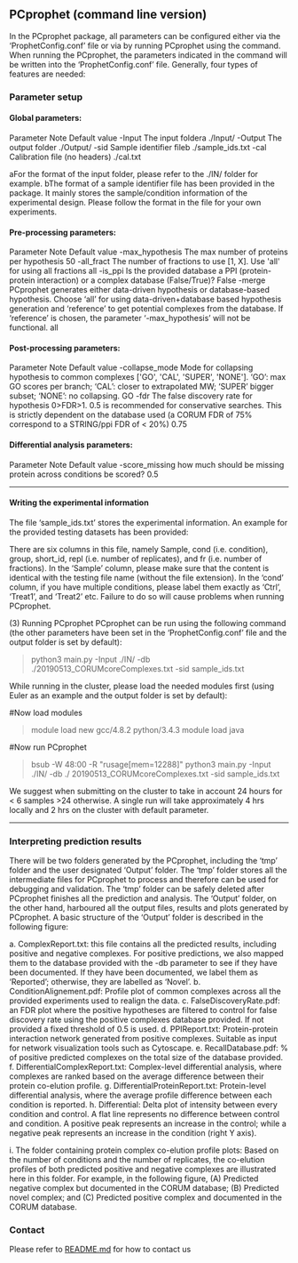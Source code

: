 ## PCprophet (command line version)

In the PCprophet package, all parameters can be configured either via the ‘ProphetConfig.conf’ file or via by running PCprophet using the command. When running the PCprophet, the parameters indicated in the command will be written into the ‘ProphetConfig.conf’ file. Generally, four types of features are needed:


### Parameter setup


#### Global parameters:
Parameter	Note	Default value
-Input	The input foldera	./Input/
-Output	The output folder	./Output/
-sid	Sample identifier fileb	./sample_ids.txt
-cal	Calibration file (no headers)	./cal.txt

aFor the format of the input folder, please refer to the ./IN/ folder for example.
bThe format of a sample identifier file has been provided in the package. It mainly stores the sample/condition information of the experimental design. Please follow the format in the file for your own experiments.

#### Pre-processing parameters:
Parameter	Note	Default value
-max_hypothesis	The max number of proteins per hypothesis	50
-all_fract	The number of fractions to use [1, X]. Use 'all' for using all fractions	all
-is_ppi	Is the provided database a PPI (protein-protein interaction) or a complex database (False/True)?	False
-merge	PCprophet generates either data-driven hypothesis or database-based hypothesis. Choose ‘all’ for using data-driven+database based hypothesis generation and ‘reference’ to get potential complexes from the database. If ‘reference’ is chosen, the parameter ‘-max_hypothesis’ will not be functional.	all

#### Post-processing parameters:
Parameter	Note	Default value
-collapse_mode	Mode for collapsing hypothesis to common complexes ['GO', 'CAL', 'SUPER', 'NONE'].
‘GO’: max GO scores per branch;
‘CAL’: closer to extrapolated MW;
‘SUPER’ bigger subset;
‘NONE’: no collapsing.	GO
-fdr	The false discovery rate for hypothesis 0>FDR>1. 0.5 is recommended for conservative searches. This is strictly dependent on the database used (a CORUM FDR of 75% correspond to a STRING/ppi FDR of < 20%)	0.75

#### Differential analysis parameters:
Parameter	Note	Default value
-score_missing	how much should be missing protein across conditions be scored?	0.5

---
#### Writing the experimental information
The file ‘sample_ids.txt’ stores the experimental information. An example for the provided testing datasets has been provided:

There are six columns in this file, namely Sample, cond (i.e. condition), group, short_id, repl (i.e. number of replicates), and fr (i.e. number of fractions). In the ‘Sample’ column, please make sure that the content is identical with the testing file name (without the file extension). In the ‘cond’ column, if you have multiple conditions, please label them exactly as ‘Ctrl’, ‘Treat1’, and ‘Treat2’ etc. Failure to do so will cause problems when running PCprophet.

(3) Running PCprophet
PCprophet can be run using the following command (the other parameters have been set in the ‘ProphetConfig.conf’ file and the output folder is set by default):
>python3 main.py -Input ./IN/ -db ./20190513_CORUMcoreComplexes.txt -sid sample_ids.txt

While running in the cluster, please load the needed modules first (using Euler as an example and the output folder is set by default):


#Now load modules
>module load new gcc/4.8.2 python/3.4.3
>module load java

#Now run PCprophet
>bsub -W 48:00 -R "rusage[mem=12288]" python3 main.py -Input ./IN/
-db ./ 20190513_CORUMcoreComplexes.txt -sid sample_ids.txt

We suggest when submitting on the cluster to take in account 24 hours for < 6 samples >24 otherwise. A single run will take approximately 4 hrs locally and 2 hrs on the cluster with default parameter.

----

### Interpreting prediction results
There will be two folders generated by the PCprophet, including the ‘tmp’ folder and the user designated ‘Output’ folder. The ‘tmp’ folder stores all the intermediate files for PCprophet to process and therefore can be used for debugging and validation. The ‘tmp’ folder can be safely deleted after PCprophet finishes all the prediction and analysis. The ‘Output’ folder, on the other hand, harboured all the output files, results and plots generated by PCprophet. A basic structure of the ‘Output’ folder is described in the following figure:

a.	ComplexReport.txt: this file contains all the predicted results, including positive and negative complexes. For positive predictions, we also mapped them to the database provided with the -db parameter to see if they have been documented. If they have been documented, we label them as ‘Reported’; otherwise, they are labelled as ‘Novel’.
b.	ConditionAlignement.pdf: Profile plot of common complexes across all the provided experiments used to realign the data.
c.	FalseDiscoveryRate.pdf: an FDR plot where the positive hypotheses are filtered to control for false discovery rate using the positive complexes database provided. If not provided a fixed threshold of 0.5 is used.
d.	PPIReport.txt: Protein-protein interaction network generated from positive complexes. Suitable as input for network visualization tools such as Cytoscape.
e.	RecallDatabase.pdf: % of positive predicted complexes on the total size of the database provided.
f.	DifferentialComplexReport.txt: Complex-level differential analysis, where complexes are ranked based on the average difference between their protein co-elution profile.
g.	DifferentialProteinReport.txt: Protein-level differential analysis, where the average profile difference between each condition is reported.
h.	Differential: Delta plot of intensity between every condition and control. A flat line represents no difference between control and condition. A positive peak represents an increase in the control; while a negative peak represents an increase in the condition (right Y axis).


i.	The folder containing protein complex co-elution profile plots: Based on the number of conditions and the number of replicates, the co-elution profiles of both predicted positive and negative complexes are illustrated here in this folder. For example, in the following figure, (A) Predicted negative complex but documented in the CORUM database; (B) Predicted novel complex; and (C) Predicted positive complex and documented in the CORUM database.


### Contact
Please refer to [README.md](https://github.com/fossatiA/PCprophet/blob/master/README.md) for how to contact us
